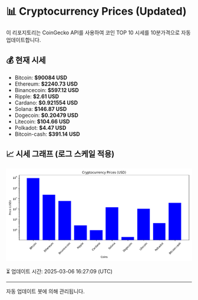 
# 📊 Cryptocurrency Prices (Updated)

이 리포지토리는 CoinGecko API를 사용하여 코인 TOP 10 시세를 10분가격으로 자동 업데이트합니다.

## 💰 현재 시세
- Bitcoin: **$90084 USD**
- Ethereum: **$2240.73 USD**
- Binancecoin: **$597.12 USD**
- Ripple: **$2.61 USD**
- Cardano: **$0.921554 USD**
- Solana: **$146.87 USD**
- Dogecoin: **$0.20479 USD**
- Litecoin: **$104.66 USD**
- Polkadot: **$4.47 USD**
- Bitcoin-cash: **$391.14 USD**

## 📈 시세 그래프 (로그 스케일 적용)
![Crypto Prices](crypto_prices.png)

⏳ 업데이트 시간: 2025-03-06 16:27:09 (UTC)

---
자동 업데이트 봇에 의해 관리됩니다.
